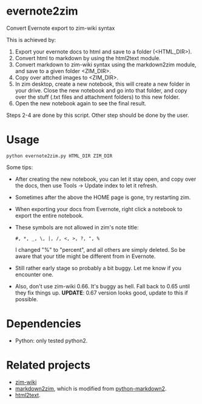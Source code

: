 # evernote2zim
Convert Evernote export to zim-wiki syntax

This is achieved by:

1. Export your evernote docs to html and save to a folder (<HTML_DIR>).
2. Convert html to markdown by using the html2text module.
3. Convert markdown to zim-wiki syntax using the markdown2zim module, and
   save to a given folder <ZIM_DIR>.
4. Copy over attched images to <ZIM_DIR>.
5. In zim desktop, create a new notebook, this will create a new folder
   in your drive. Close the new notebook and go into that folder,
   and copy over the stuff (.txt files and attachment folders)
   to this new folder.
6. Open the new notebook again to see the final result.

Steps 2-4 are done by this script. Other step should be done by the user.


# Usage

```
python evernote2zim.py HTML_DIR ZIM_DIR
```


Some tips:

* After creating the new notebook, you can let it stay open, and
  copy over the docs, then use Tools -> Update index to let
  it refresh.
* Sometimes after the above the HOME page is gone, try restarting
  zim.
* When exporting your docs from Evernote, right click a notebook to
  export the entire notebook.
* These symbols are not allowed in zim's note title:
    ```
    #, *, _, \, |, /, <, >, ?, ", %
    ```
    I changed "%" to "percent", and all others are simply deleted. So be aware that your title might be different from in   Evernote.
      
* Still rather early stage so probably a bit buggy. Let me know if you encounter one.
* Also, don't use zim-wiki 0.66. It's buggy as hell. Fall back to 0.65 until they fix things up. **UPDATE**: 0.67 version looks good, update to this if possible.

# Dependencies

* Python: only tested python2.


# Related projects

* [zim-wiki](http://zim-wiki.org/)
* [markdown2zim](https://github.com/Xunius/markdown2zim), which is modified from [python-markdown2](https://github.com/trentm/python-markdown2).
* [html2text](https://github.com/aaronsw/html2text).

